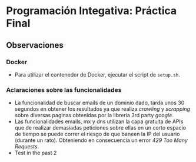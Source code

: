 # Programación Integativa: Práctica Final

## Observaciones
### Docker
* Para utilizar el contenedor de Docker, ejecutar el script de `setup.sh`.

### Aclaraciones sobre las funcionalidades
* La funcionalidad de buscar emails de un dominio dado, tarda unos 30 segundos en obtener los resultados ya que realiza *crawling* y *scrapping* sobre diversas paginas obtenidas por la librería 3rd party *google*.
* Las funcionalidades emails, mx y dns utilizan la capa gratuita de APIs que de realizar demasiadas peticiones sobre ellas en un corto espacio de tiempo se puede correr el riesgo de que baneen la IP del usuario (durante un rato). Obteniendo en consecuencia un error *429 Too Many Requests*.
* Test in the past 2

